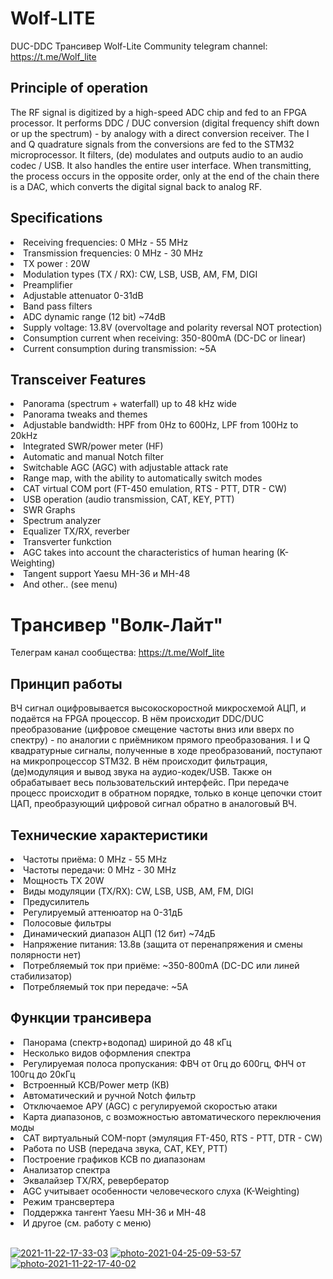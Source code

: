 # Wolf-LITE
DUC-DDC Трансивер Wolf-Lite
Community telegram channel: https://t.me/Wolf_lite

## Principle of operation
The RF signal is digitized by a high-speed ADC chip and fed to an FPGA processor.
It performs DDC / DUC conversion (digital frequency shift down or up the spectrum) - by analogy with a direct conversion receiver.
The I and Q quadrature signals from the conversions are fed to the STM32 microprocessor.
It filters, (de) modulates and outputs audio to an audio codec / USB. It also handles the entire user interface.
When transmitting, the process occurs in the opposite order, only at the end of the chain there is a DAC, which converts the digital signal back to analog RF.

## Specifications
<li>Receiving frequencies: 0 MHz - 55 MHz</li>
<li>Transmission frequencies: 0 MHz - 30 MHz</li>
<li>TX power : 20W</li>
<li>Modulation types (TX / RX): CW, LSB, USB, AM, FM, DIGI</li>
<li>Preamplifier</li>
<li>Adjustable attenuator 0-31dB</li>
<li>Band pass filters</li>
<li>ADC dynamic range (12 bit) ~74dB</li>
<li>Supply voltage: 13.8V (overvoltage and polarity reversal NOT protection)</li>
<li>Consumption current when receiving: 350-800mA (DC-DC or linear) </li>
<li>Current consumption during transmission: ~5А</li>

## Transceiver Features
<li>Panorama (spectrum + waterfall) up to 48 kHz wide</li>
<li>Panorama tweaks and themes</li>
<li>Adjustable bandwidth: HPF from 0Hz to 600Hz, LPF from 100Hz to 20kHz</li>
<li>Integrated SWR/power meter (HF)</li>
<li>Automatic and manual Notch filter</li>
<li>Switchable AGC (AGC) with adjustable attack rate</li>
<li>Range map, with the ability to automatically switch modes</li>
<li>CAT virtual COM port (FT-450 emulation, RTS - PTT, DTR - CW)</li>
<li>USB operation (audio transmission, CAT, KEY, PTT)</li>
<li>SWR Graphs</li>
<li>Spectrum analyzer</li>
<li>Equalizer TX/RX, reverber</li>
<li>Transverter funkction</li>
<li>AGC takes into account the characteristics of human hearing (K-Weighting)</li>
<li>Tangent support Yaesu MH-36 и MH-48</li>
<li>And other.. (see menu)</li>


# Трансивер "Волк-Лайт"
Телеграм канал сообщества: https://t.me/Wolf_lite

## Принцип работы
ВЧ сигнал оцифровывается высокоскоростной микросхемой АЦП, и подаётся на FPGA процессор.
В нём происходит DDC/DUC преобразование (цифровое смещение частоты вниз или вверх по спектру) - по аналогии с приёмником прямого преобразования.
I и Q квадратурные сигналы, полученные в ходе преобразований, поступают на микропроцессор STM32.
В нём происходит фильтрация, (де)модуляция и вывод звука на аудио-кодек/USB. Также он обрабатывает весь пользовательский интерфейс.
При передаче процесс происходит в обратном порядке, только в конце цепочки стоит ЦАП, преобразующий цифровой сигнал обратно в аналоговый ВЧ.

## Технические характеристики
<li>Частоты приёма: 0 MHz - 55 MHz</li>
<li>Частоты передачи: 0 MHz - 30 MHz</li>
<li>Мощность TX 20W</li>
<li>Виды модуляции (TX/RX): CW, LSB, USB, AM, FM, DIGI</li>
<li>Предусилитель</li>
<li>Регулируемый аттенюатор на 0-31дБ</li>
<li>Полосовые фильтры</li>
<li>Динамический диапазон АЦП (12 бит) ~74дБ</li>
<li>Напряжение питания: 13.8в (защита от перенапряжения и смены полярности нет)</li>
<li>Потребляемый ток при приёме: ~350-800mA (DC-DC или линей стабилизатор)</li>
<li>Потребляемый ток при передаче: ~5А</li>

## Функции трансивера
<li>Панорама (спектр+водопад) шириной до 48 кГц</li>
<li>Несколько видов оформления спектра</li>
<li>Регулируемая полоса пропускания: ФВЧ от 0гц до 600гц, ФНЧ от 100гц до 20кГц</li>
<li>Встроенный КСВ/Power метр (КВ)</li>
<li>Автоматический и ручной Notch фильтр</li>
<li>Отключаемое АРУ (AGC) с регулируемой скоростью атаки</li>
<li>Карта диапазонов, с возможностью автоматического переключения моды</li>
<li>CAT виртуальный COM-порт (эмуляция FT-450, RTS - PTT, DTR - CW)</li>
<li>Работа по USB (передача звука, CAT, KEY, PTT)</li>
<li>Построение графиков КСВ по диапазонам</li>
<li>Анализатор спектра</li>
<li>Эквалайзер TX/RX, ревербератор</li>
<li>AGC учитывает особенности человеческого слуха (K-Weighting)</li>
<li>Режим трансвертера</li>
<li>Поддержка тангент Yaesu MH-36 и MH-48</li>
<li>И другое (см. работу с меню)</li>


<br><a href="https://imgbb.com/"><img src="https://i.ibb.co/1Z7yGWk/2021-11-22-17-33-03.png" alt="2021-11-22-17-33-03" border="0"></a>
<a href="https://ibb.co/n6djp4J"><img src="https://i.ibb.co/BcWBkvM/photo-2021-04-25-09-53-57.jpg" alt="photo-2021-04-25-09-53-57" border="0"></a>
<a href="https://ibb.co/PWt7MX3"><img src="https://i.ibb.co/JpCfq60/photo-2021-11-22-17-40-02.jpg" alt="photo-2021-11-22-17-40-02" border="0"></a>
